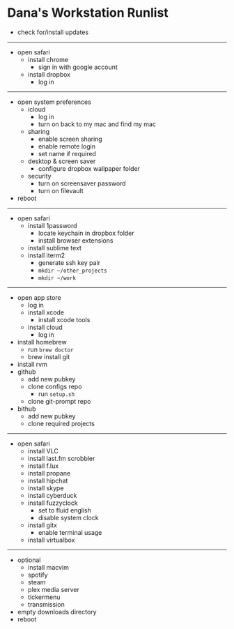 # Dana's Workstation Runlist

* check for/install updates

---

* open safari
  * install chrome
    * sign in with google account
  * install dropbox
    * log in

---

* open system preferences
  * icloud
     * log in
     * turn on back to my mac and find my mac
  * sharing
     * enable screen sharing
     * enable remote login
     * set name if required
  * desktop & screen saver
    * configure dropbox wallpaper folder
  * security
    * turn on screensaver password
    * turn on filevault
* reboot

---

* open safari
  * install 1password
    * locate keychain in dropbox folder
    * install browser extensions
  * install sublime text
  * install iterm2
    * generate ssh key pair
    * `mkdir ~/other_projects`
    * `mkdir ~/work`

---

* open app store
  * log in
  * install xcode
    * install xcode tools
  * install cloud
    * log in
* install homebrew
  * run `brew doctor`
  * brew install git
* install rvm
* github
  * add new pubkey
  * clone configs repo
    * run `setup.sh`
  * clone git-prompt repo
* bithub
  * add new pubkey
  * clone required projects

---

* open safari
  * install VLC
  * install last.fm scrobbler
  * install f.lux
  * install propane
  * install hipchat
  * install skype
  * install cyberduck
  * install fuzzyclock
    * set to fluid english
    * disable system clock
  * install gitx
    * enable terminal usage
  * install virtualbox

---

* optional
  * install macvim
  * spotify
  * steam
  * plex media server
  * tickermenu
  * transmission
* empty downloads directory
* reboot
 